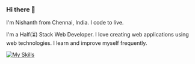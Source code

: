 ### Hi there 👋

I'm Nishanth from Chennai, India.
I code to live.

I'm a Half(⏳) Stack Web Developer. I love creating web applications using web technologies. I learn and improve myself frequently.

[![My Skills](https://skillicons.dev/icons?i=js,html,css,react,mongodb,mysql,tailwind,bootstrap,sass,github,netlify,cs,vscode)](https://skillicons.dev)
